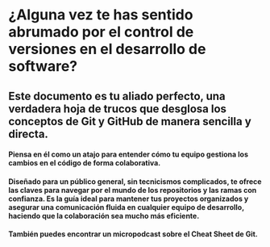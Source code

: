 # ¿Alguna vez te has sentido abrumado por el control de versiones en el desarrollo de software? 

## Este documento es tu aliado perfecto, una verdadera hoja de trucos que desglosa los conceptos de Git y GitHub de manera sencilla y directa. 

#### Piensa en él como un atajo para entender cómo tu equipo gestiona los cambios en el código de forma colaborativa.

#### Diseñado para un público general, sin tecnicismos complicados, te ofrece las claves para navegar por el mundo de los repositorios y las ramas con confianza. Es la guía ideal para mantener tus proyectos organizados y asegurar una comunicación fluida en cualquier equipo de desarrollo, haciendo que la colaboración sea mucho más eficiente.

#### También puedes encontrar un micropodcast sobre el Cheat Sheet de Git.
